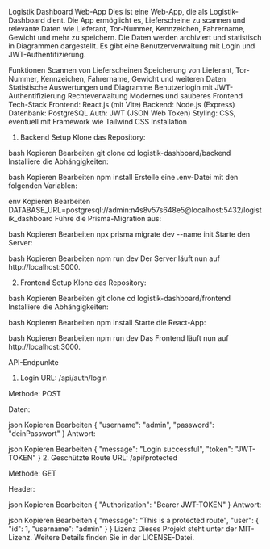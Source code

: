 Logistik Dashboard Web-App
Dies ist eine Web-App, die als Logistik-Dashboard dient. Die App ermöglicht es, Lieferscheine zu scannen und relevante Daten wie Lieferant, Tor-Nummer, Kennzeichen, Fahrername, Gewicht und mehr zu speichern. Die Daten werden archiviert und statistisch in Diagrammen dargestellt. Es gibt eine Benutzerverwaltung mit Login und JWT-Authentifizierung.

Funktionen
Scannen von Lieferscheinen
Speicherung von Lieferant, Tor-Nummer, Kennzeichen, Fahrername, Gewicht und weiteren Daten
Statistische Auswertungen und Diagramme
Benutzerlogin mit JWT-Authentifizierung
Rechteverwaltung
Modernes und sauberes Frontend
Tech-Stack
Frontend: React.js (mit Vite)
Backend: Node.js (Express)
Datenbank: PostgreSQL
Auth: JWT (JSON Web Token)
Styling: CSS, eventuell mit Framework wie Tailwind CSS
Installation
1. Backend Setup
Klone das Repository:

bash
Kopieren
Bearbeiten
git clone <repository-url>
cd logistik-dashboard/backend
Installiere die Abhängigkeiten:

bash
Kopieren
Bearbeiten
npm install
Erstelle eine .env-Datei mit den folgenden Variablen:

env
Kopieren
Bearbeiten
DATABASE_URL=postgresql://admin:n4s8v57s648e5@localhost:5432/logistik_dashboard
Führe die Prisma-Migration aus:

bash
Kopieren
Bearbeiten
npx prisma migrate dev --name init
Starte den Server:

bash
Kopieren
Bearbeiten
npm run dev
Der Server läuft nun auf http://localhost:5000.

2. Frontend Setup
Klone das Repository:

bash
Kopieren
Bearbeiten
git clone <repository-url>
cd logistik-dashboard/frontend
Installiere die Abhängigkeiten:

bash
Kopieren
Bearbeiten
npm install
Starte die React-App:

bash
Kopieren
Bearbeiten
npm run dev
Das Frontend läuft nun auf http://localhost:3000.

API-Endpunkte
1. Login
URL: /api/auth/login

Methode: POST

Daten:

json
Kopieren
Bearbeiten
{
  "username": "admin",
  "password": "deinPasswort"
}
Antwort:

json
Kopieren
Bearbeiten
{
  "message": "Login successful",
  "token": "JWT-TOKEN"
}
2. Geschützte Route
URL: /api/protected

Methode: GET

Header:

json
Kopieren
Bearbeiten
{
  "Authorization": "Bearer JWT-TOKEN"
}
Antwort:

json
Kopieren
Bearbeiten
{
  "message": "This is a protected route",
  "user": { "id": 1, "username": "admin" }
}
Lizenz
Dieses Projekt steht unter der MIT-Lizenz. Weitere Details finden Sie in der LICENSE-Datei.

